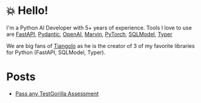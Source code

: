 # :boom: Hello!

I'm a Python AI Developer with 5+ years of experience. Tools I love to use are [FastAPI](https://github.com/tiangolo/fastapi), [Pydantic](https://github.com/pydantic/pydantic), [OpenAI](https://github.com/openai/openai-python), [Marvin](https://github.com/PrefectHQ/marvin), [PyTorch](https://github.com/pytorch/pytorch), [SQLModel](https://github.com/tiangolo/sqlmodel), [Typer](https://github.com/tiangolo/typer)

We are big fans of [Tiangolo](https://github.com/tiangolo) as he is the creator of 3 of my favorite libraries for Python (FastAPI, SQLModel, Typer).

# Posts
- [Pass any TestGorilla Assessment](posts/testgorilla.md)
